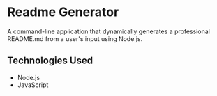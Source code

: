 # Readme Generator

A command-line application that dynamically generates a professional README.md from a user's input using Node.js.



## Technologies Used

- Node.js
- JavaScript


